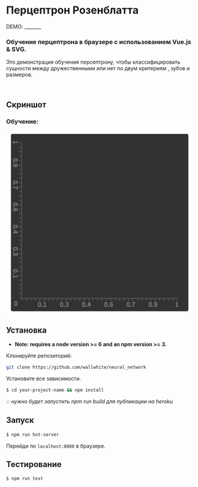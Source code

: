 
# Перцептрон Розенблаттa  

DEMO: _______
### Обучение перцептрона в браузере с использованием Vue.js & SVG.

Это демонстрация обучения персептрону, чтобы классифицировать сущности между дружественными или нет по двум критериям , зубов и размеров.

<br/>

## Скриншот

### Обучение:
![Training](/media/perceptron.gif)

## Установка

* **Note: requires a node version >= 6 and an npm version >= 3.**

Клонируйте репозиторий:

```bash
git clone https://github.com/wallwhite/neural_network
```

Установите все зависимости.

```bash
$ cd your-project-name && npm install
```

:bulb: *нужно будет запустить npm run build для публикации на heroku*

## Запуск

```bash
$ npm run hot-server
```
Перейди по  `localhost:8080` в браузере.

## Тестирование
```bash
$ npm run test
```
